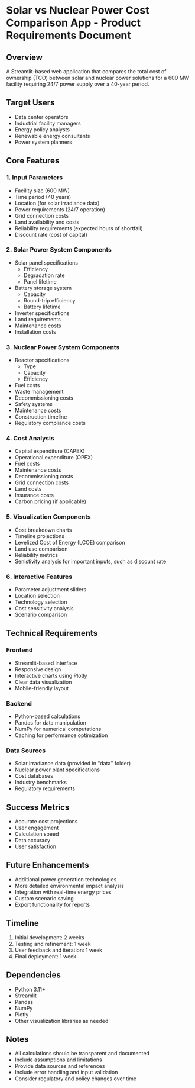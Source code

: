 # Solar vs Nuclear Power Cost Comparison App - Product Requirements Document

## Overview
A Streamlit-based web application that compares the total cost of ownership (TCO) between solar and nuclear power solutions for a 600 MW facility requiring 24/7 power supply over a 40-year period.

## Target Users
- Data center operators
- Industrial facility managers
- Energy policy analysts
- Renewable energy consultants
- Power system planners

## Core Features

### 1. Input Parameters
- Facility size (600 MW)
- Time period (40 years)
- Location (for solar irradiance data)
- Power requirements (24/7 operation)
- Grid connection costs
- Land availability and costs
- Reliability requirements (expected hours of shortfall)
- Discount rate (cost of capital)

### 2. Solar Power System Components
- Solar panel specifications
  - Efficiency
  - Degradation rate
  - Panel lifetime
- Battery storage system
  - Capacity
  - Round-trip efficiency
  - Battery lifetime
- Inverter specifications
- Land requirements
- Maintenance costs
- Installation costs

### 3. Nuclear Power System Components
- Reactor specifications
  - Type
  - Capacity
  - Efficiency
- Fuel costs
- Waste management
- Decommissioning costs
- Safety systems
- Maintenance costs
- Construction timeline
- Regulatory compliance costs

### 4. Cost Analysis
- Capital expenditure (CAPEX)
- Operational expenditure (OPEX)
- Fuel costs
- Maintenance costs
- Decommissioning costs
- Grid connection costs
- Land costs
- Insurance costs
- Carbon pricing (if applicable)

### 5. Visualization Components
- Cost breakdown charts
- Timeline projections
- Levelized Cost of Energy (LCOE) comparison
- Land use comparison
- Reliability metrics
- Senistivity analysis for important inputs, such as discount rate

### 6. Interactive Features
- Parameter adjustment sliders
- Location selection
- Technology selection
- Cost sensitivity analysis
- Scenario comparison

## Technical Requirements

### Frontend
- Streamlit-based interface
- Responsive design
- Interactive charts using Plotly
- Clear data visualization
- Mobile-friendly layout

### Backend
- Python-based calculations
- Pandas for data manipulation
- NumPy for numerical computations
- Caching for performance optimization

### Data Sources
- Solar irradiance data (provided in "data" folder)
- Nuclear power plant specifications
- Cost databases
- Industry benchmarks
- Regulatory requirements

## Success Metrics
- Accurate cost projections
- User engagement
- Calculation speed
- Data accuracy
- User satisfaction

## Future Enhancements
- Additional power generation technologies
- More detailed environmental impact analysis
- Integration with real-time energy prices
- Custom scenario saving
- Export functionality for reports

## Timeline
1. Initial development: 2 weeks
2. Testing and refinement: 1 week
3. User feedback and iteration: 1 week
4. Final deployment: 1 week

## Dependencies
- Python 3.11+
- Streamlit
- Pandas
- NumPy
- Plotly
- Other visualization libraries as needed

## Notes
- All calculations should be transparent and documented
- Include assumptions and limitations
- Provide data sources and references
- Include error handling and input validation
- Consider regulatory and policy changes over time 